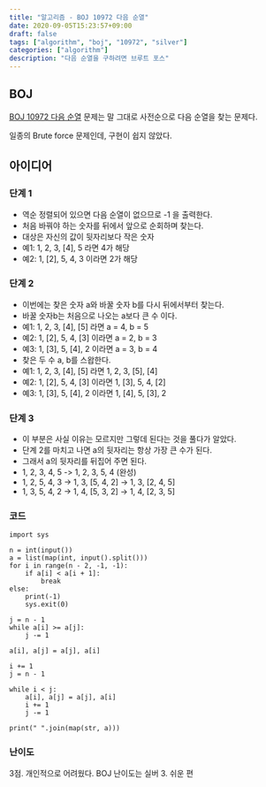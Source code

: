 ```yaml
---
title: "알고리즘 - BOJ 10972 다음 순열"
date: 2020-09-05T15:23:57+09:00
draft: false
tags: ["algorithm", "boj", "10972", "silver"]
categories: ["algorithm"]
description: "다음 순열을 구하려면 브루트 포스"
---
```


## BOJ 

[BOJ 10972  다음 순열](https://www.acmicpc.net/problem/10972) 문제는 말 그대로 사전순으로 다음 순열을 찾는 문제다.

일종의 Brute force 문제인데, 구현이 쉽지 않았다.

## 아이디어

### 단계 1

- 역순 정렬되어 있으면 다음 순열이 없으므로  -1 을 출력한다.
- 처음 바꿔야 하는 숫자를 뒤에서 앞으로 순회하며 찾는다.
- 대상은 자신의 값이 뒷자리보다 작은 숫자
- 예1: 1, 2, 3, [4], 5 라면 4가 해당
- 예2: 1, [2], 5, 4, 3 이라면 2가 해당

### 단계 2

- 이번에는 찾은 숫자 a와 바꿀 숫자 b를 다시 뒤에서부터 찾는다. 
- 바꿀 숫자b는 처음으로 나오는 a보다 큰 수 이다.
- 예1: 1, 2, 3, [4], [5] 라면 a = 4, b = 5
- 예2: 1, [2], 5, 4, [3] 이라면 a = 2, b = 3
- 예3: 1, [3], 5, [4], 2 이라면 a = 3, b = 4
- 찾은 두 수 a, b를 스왑한다.
- 예1: 1, 2, 3, [4], [5] 라면 1, 2, 3, [5], [4]
- 예2: 1, [2], 5, 4, [3] 이라면 1, [3], 5, 4, [2]
- 예3: 1, [3], 5, [4], 2 이라면 1, [4], 5, [3], 2

### 단계 3

- 이 부분은 사실 이유는 모르지만 그렇데 된다는 것을 풀다가 알았다.
- 단계 2를 마치고 나면 a의 뒷자리는 항상 가장 큰 수가 된다.
- 그래서 a의 뒷자리를 뒤집어 주면 된다.
- 1, 2, 3, 4, 5 -> 1, 2, 3, 5, 4 (완성)
- 1, 2, 5, 4, 3 -> 1, 3, [5, 4, 2] -> 1, 3, [2, 4, 5] 
- 1, 3, 5, 4, 2 -> 1, 4, [5, 3, 2] -> 1, 4, [2, 3, 5]

### 코드

```
import sys

n = int(input())
a = list(map(int, input().split()))
for i in range(n - 2, -1, -1):
    if a[i] < a[i + 1]:
        break
else:
    print(-1)
    sys.exit(0)

j = n - 1
while a[i] >= a[j]:
    j -= 1

a[i], a[j] = a[j], a[i]

i += 1
j = n - 1

while i < j:
    a[i], a[j] = a[j], a[i]    
    i += 1
    j -= 1

print(" ".join(map(str, a)))
```

### 난이도

3점. 개인적으로 어려웠다.
BOJ 난이도는 실버 3. 쉬운 편
